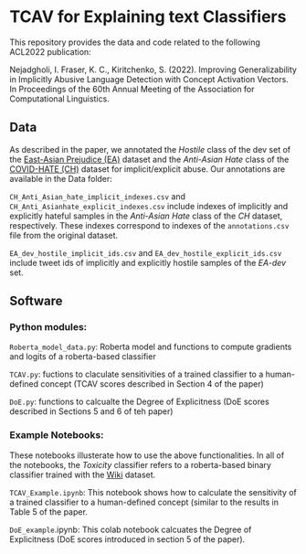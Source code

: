 # TCAV for Explaining text Classifiers 

This repository provides the data and code related to the following ACL2022 publication: 

Nejadgholi, I. Fraser, K. C., Kiritchenko, S. (2022). Improving Generalizability in Implicitly Abusive Language Detection with Concept Activation Vectors. In Proceedings of the 60th Annual Meeting of the Association for Computational Linguistics. 

## Data

As described in the paper, we annotated the _Hostile_ class of the dev set of the [East-Asian Prejudice (EA)](https://zenodo.org/record/3816667#.YUJPkJ1KiUk) dataset and the _Anti-Asian Hate_ class of the [COVID-HATE (CH)](http://claws.cc.gatech.edu/covid/) dataset for implicit/explicit abuse. Our annotations are available in the Data folder:

`CH_Anti_Asian_hate_implicit_indexes.csv` and `CH_Anti_Asianhate_explicit_indexes.csv` include indexes of implicitly and explicitly hateful samples in the _Anti-Asian Hate_ class of the _CH_ dataset, respectively. These indexes correspond to indexes of the `annotations.csv` file from the original dataset.  

`EA_dev_hostile_implicit_ids.csv` and `EA_dev_hostile_explicit_ids.csv` include tweet ids of implicitly and explicitly hostile samples of the _EA-dev_ set. 

## Software

### Python modules:
 
`Roberta_model_data.py`: Roberta model and functions to compute gradients and logits of a roberta-based classifier

`TCAV.py`: fuctions to claculate sensitivities of a trained classifier to a human-defined concept (TCAV scores described in Section 4 of the paper) 

`DoE.py`: functions to calcualte the Degree of Explicitness (DoE scores described in Sections 5 and 6 of teh paper)

### Example Notebooks:
These notebooks illusterate how to use the above functionalities. In all of the notebooks, the _Toxicity_ classifier refers to a roberta-based binary classifier trained with the [Wiki](https://github.com/IsarNejad/cross_dataset_toxicity) dataset. 

`TCAV_Example.ipynb`: This notebook shows how to calculate the sensitivity of a trained classifier to a human-defined concept (similar to the results in Table 5 of the paper. 

`DoE_example`.ipynb: This colab notebook calcuates the Degree of Explicitness (DoE scores introduced in section 5 of the paper). 
